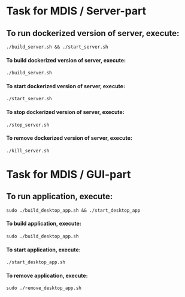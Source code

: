 # Task for MDIS / Server-part

## To run dockerized version of server, execute:
    ./build_server.sh && ./start_server.sh

#### To build dockerized version of server, execute:
    ./build_server.sh

#### To start dockerized version of server, execute:
    ./start_server.sh
    
#### To stop dockerized version of server, execute:
    ./stop_server.sh

#### To remove dockerized version of server, execute:
    ./kill_server.sh


# Task for MDIS / GUI-part

##  To run application, execute:
    sudo ./build_desktop_app.sh && ./start_desktop_app

#### To build application, execute:
    sudo ./build_desktop_app.sh

#### To start application, execute:
    ./start_desktop_app.sh

#### To remove application, execute:
    sudo ./remove_desktop_app.sh
